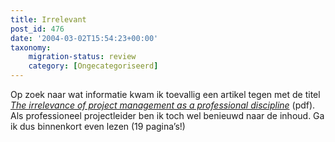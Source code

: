 ```yaml
---
title: Irrelevant
post_id: 476
date: '2004-03-02T15:54:23+00:00'
taxonomy:
    migration-status: review
    category: [Ongecategoriseerd]
---
```

Op zoek naar wat informatie kwam ik toevallig een artikel tegen met de titel *[The irrelevance of project management as a professional discipline](http://www.bartlett.ucl.ac.uk/research/management/Moscow2003.doc.pdf)* (pdf). Als professioneel projectleider ben ik toch wel benieuwd naar de inhoud. Ga ik dus binnenkort even lezen (19 pagina’s!)